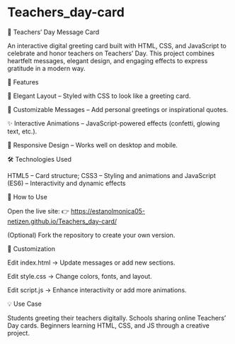 # Teachers_day-card
🎉 Teachers’ Day Message Card

An interactive digital greeting card built with HTML, CSS, and JavaScript to celebrate and honor teachers on Teachers’ Day. This project combines heartfelt messages, elegant design, and engaging effects to express gratitude in a modern way.

📖 Features

🎨 Elegant Layout – Styled with CSS to look like a greeting card.

💬 Customizable Messages – Add personal greetings or inspirational quotes.

✨ Interactive Animations – JavaScript-powered effects (confetti, glowing text, etc.).

📱 Responsive Design – Works well on desktop and mobile.

🛠️ Technologies Used

HTML5 – Card structure; CSS3 – Styling and animations and JavaScript (ES6) – Interactivity and dynamic effects

🚀 How to Use

Open the live site: 👉 https://estanolmonica05-netizen.github.io/Teachers_day-card/

(Optional) Fork the repository to create your own version.

🎯 Customization

Edit index.html → Update messages or add new sections.

Edit style.css → Change colors, fonts, and layout.

Edit script.js → Enhance interactivity or add more animations.

💡 Use Case

Students greeting their teachers digitally. Schools sharing online Teachers’ Day cards. Beginners learning HTML, CSS, and JS through a creative project.
